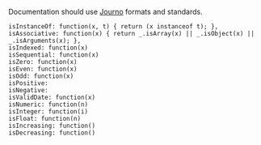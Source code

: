 Documentation should use [Journo](https://github.com/jashkenas/journo) formats and standards.

    isInstanceOf: function(x, t) { return (x instanceof t); },
    isAssociative: function(x) { return _.isArray(x) || _.isObject(x) || _.isArguments(x); },
    isIndexed: function(x) 
    isSequential: function(x)
    isZero: function(x) 
    isEven: function(x) 
    isOdd: function(x) 
    isPositive:
    isNegative:
    isValidDate: function(x)
    isNumeric: function(n)
    isInteger: function(i)
    isFloat: function(n)
    isIncreasing: function()
    isDecreasing: function()
    